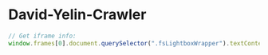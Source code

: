David-Yelin-Crawler
===================

``` javascript 
// Get iframe info:
window.frames[0].document.querySelector(".fsLightboxWrapper").textContent
```
